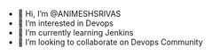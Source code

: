 - 👋 Hi, I’m @ANIMESHSRIVAS
- 👀 I’m interested in Devops
- 🌱 I’m currently learning Jenkins
- 💞️ I’m looking to collaborate on Devops Community

<!---
ANIMESHSRIVAS/ANIMESHSRIVAS is a ✨ special ✨ repository because its `README.md` (this file) appears on your GitHub profile.
You can click the Preview link to take a look at your changes.
--->
